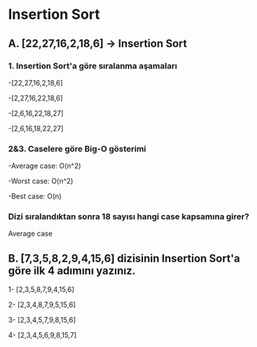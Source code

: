 # Insertion Sort
## A. [22,27,16,2,18,6] -> Insertion Sort
### 1. Insertion Sort'a göre sıralanma aşamaları
-[22,27,16,2,18,6]

-[2,27,16,22,18,6]

-[2,6,16,22,18,27]

-[2,6,16,18,22,27]

### 2&3. Caselere göre Big-O gösterimi
-Average case: O(n^2)

-Worst case: O(n^2)

-Best case: O(n)

### Dizi sıralandıktan sonra 18 sayısı hangi case kapsamına girer?
Average case


## B. [7,3,5,8,2,9,4,15,6] dizisinin Insertion Sort'a göre ilk 4 adımını yazınız.

1- [2,3,5,8,7,9,4,15,6]

2- [2,3,4,8,7,9,5,15,6]

3- [2,3,4,5,7,9,8,15,6]

4- [2,3,4,5,6,9,8,15,7]